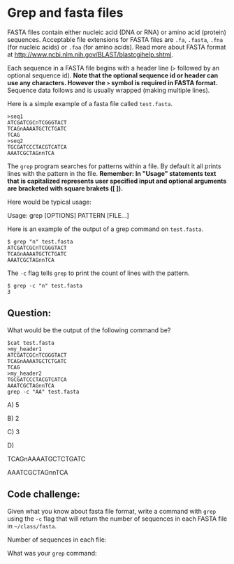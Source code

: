 Grep and fasta files
====================

FASTA files contain either nucleic acid (DNA or RNA) or amino acid (protein) sequences. Acceptable file extensions for FASTA files are `.fa`, `.fasta`, `.fna` (for nucleic acids) or `.faa` (for amino acids). Read more about FASTA format at http://www.ncbi.nlm.nih.gov/BLAST/blastcgihelp.shtml. 

Each sequence in a FASTA file begins with a header line (`>` followed by an optional sequence id). **Note that the optional sequence id or header can use any characters. However the `>` symbol is required in FASTA format.** Sequence data follows and is usually wrapped (making multiple lines). 

Here is a simple example of a fasta file called `test.fasta`.

```
>seq1
ATCGATCGCnTCGGGTACT
TCAGnAAAATGCTCTGATC
TCAG
>seq2
TGCGATCCCTACGTCATCA
AAATCGCTAGnnTCA
```

The `grep` program searches for patterns within a file. By default it all prints lines with the pattern in the file. **Remember: In "Usage" statements text that is capitalized represents user specified input and optional arguments are bracketed with square brakets ([ ]).**

Here would be typical usage:

   Usage:   grep [OPTIONS] PATTERN [FILE...]
   
Here is an example of the output of a grep command on `test.fasta`.

```
$ grep "n" test.fasta
ATCGATCGCnTCGGGTACT
TCAGnAAAATGCTCTGATC
AAATCGCTAGnnTCA
```
The `-c` flag tells `grep` to print the count of lines with the pattern.

```
$ grep -c "n" test.fasta
3
```
## Question:

What would be the output of the following command be?

```
$cat test.fasta
>my_header1
ATCGATCGCnTCGGGTACT
TCAGnAAAATGCTCTGATC
TCAG
>my_header2
TGCGATCCCTACGTCATCA
AAATCGCTAGnnTCA
grep -c "AA" test.fasta
```

A) 5

B) 2

C) 3

D) 

TCAGnAAAATGCTCTGATC

AAATCGCTAGnnTCA

## Code challenge:
Given what you know about fasta file format, write a command with `grep` using the `-c` flag that will return the number of sequences in each FASTA file in `~/class/fasta`.

Number of sequences in each file:

What was your `grep` command:
